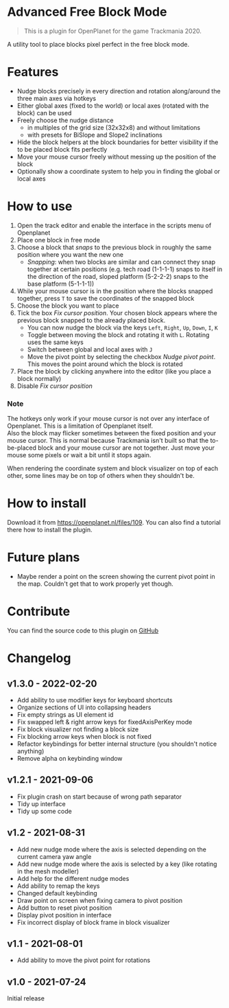 # Advanced Free Block Mode

> This is a plugin for OpenPlanet for the game Trackmania 2020.

A utility tool to place blocks pixel perfect in the free block mode.

# Features

* Nudge blocks precisely in every direction and rotation along/around the three main axes via hotkeys
* Either global axes (fixed to the world) or local axes (rotated with the block) can be used
* Freely choose the nudge distance
    * in multiples of the grid size (32x32x8) and without limitations
    * with presets for BiSlope and Slope2 inclinations
* Hide the block helpers at the block boundaries for better visibility if the to be placed block fits perfectly
* Move your mouse cursor freely without messing up the position of the block
* Optionally show a coordinate system to help you in finding the global or local axes

# How to use

1. Open the track editor and enable the interface in the scripts menu of Openplanet
2. Place one block in free mode
3. Choose a block that _snaps_ to the previous block in roughly the same position where you want the new one
    * _Snapping_: when two blocks are similar and can connect they snap together at certain positions (e.g. tech road (1-1-1-1) snaps to itself in the direction of the road, sloped platform (5-2-2-2) snaps to the base platform (5-1-1-1))
4. While your mouse cursor is in the position where the blocks snapped together, press `T` to save the coordinates of the snapped block
5. Choose the block you want to place
6. Tick the box _Fix cursor position_. Your chosen block appears where the previous block snapped to the already placed block.
    * You can now nudge the block via the keys `Left`, `Right`, `Up`, `Down`, `I`, `K`
    * Toggle between moving the block and rotating it with `L`. Rotating uses the same keys
    * Switch between global and local axes with `J`
    * Move the pivot point by selecting the checkbox _Nudge pivot point_. This moves the point around which the block is rotated
7. Place the block by clicking anywhere into the editor (like you place a block normally)
8. Disable _Fix cursor position_

### Note
The hotkeys only work if your mouse cursor is not over any interface of Openplanet. This is a limitation of Openplanet itself.  
Also the block may flicker sometimes between the fixed position and your mouse cursor. This is normal because Trackmania isn't built so that the to-be-placed block and your mouse cursor are not together. Just move your mouse some pixels or wait a bit until it stops again.

When rendering the coordinate system and block visualizer on top of each other, some lines may be on top of others when they shouldn't be.

# How to install
Download it from https://openplanet.nl/files/109. You can also find a tutorial there how to install the plugin.

# Future plans
* Maybe render a point on the screen showing the current pivot point in the map. Couldn't get that to work properly yet though.

# Contribute
You can find the source code to this plugin on [GitHub](https://github.com/schl3ck/OPPlugin-advanced-free-block-mode)

# Changelog
## v1.3.0 - 2022-02-20
* Add ability to use modifier keys for keyboard shortcuts
* Organize sections of UI into collapsing headers
* Fix empty strings as UI element id
* Fix swapped left & right arrow keys for fixedAxisPerKey mode
* Fix block visualizer not finding a block size
* Fix blocking arrow keys when block is not fixed
* Refactor keybindings for better internal structure (you shouldn't notice anything)
* Remove alpha on keybinding window

## v1.2.1 - 2021-09-06
* Fix plugin crash on start because of wrong path separator
* Tidy up interface
* Tidy up some code

## v1.2 - 2021-08-31
* Add new nudge mode where the axis is selected depending on the current camera yaw angle
* Add new nudge mode where the axis is selected by a key (like rotating in the mesh modeller)
* Add help for the different nudge modes
* Add ability to remap the keys
* Changed default keybinding
* Draw point on screen when fixing camera to pivot position
* Add button to reset pivot position
* Display pivot position in interface
* Fix incorrect display of block frame in block visualizer

## v1.1 - 2021-08-01
* Add ability to move the pivot point for rotations

## v1.0 - 2021-07-24
Initial release
